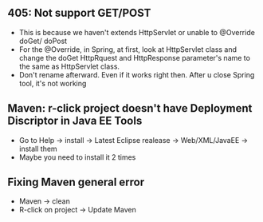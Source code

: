 ## 405: Not support GET/POST

- This is because we haven't extends HttpServlet or unable to @Override doGet/ doPost
- For the @Override, in Spring, at first, look at HttpServlet class and change the doGet HttpRquest and HttpResponse parameter's name to the same as HttpServlet class.
- Don't rename afterward. Even if it works right then. After u close Spring tool, it's not working

## Maven: r-click project doesn't have Deployment Discriptor in Java EE Tools
- Go to Help -> install -> Latest Eclipse realease -> Web/XML/JavaEE -> install them
- Maybe you need to install it 2 times

## Fixing Maven general error
- Maven -> clean
- R-click on project -> Update Maven